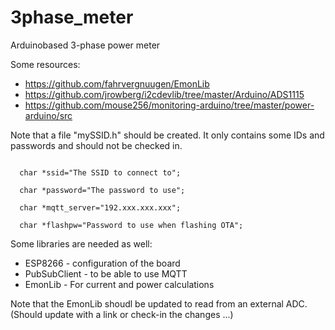 # 3phase_meter
Arduinobased 3-phase power meter

Some resources:
* https://github.com/fahrvergnuugen/EmonLib
* https://github.com/jrowberg/i2cdevlib/tree/master/Arduino/ADS1115
* https://github.com/mouse256/monitoring-arduino/tree/master/power-arduino/src

Note that a file "mySSID.h" should be created. It only contains some IDs and 
passwords and should not be checked in.

<code>
  char *ssid="The SSID to connect to";<br>
  char *password="The password to use";<br>
  char *mqtt_server="192.xxx.xxx.xxx";<br>
  char *flashpw="Password to use when flashing OTA";
</code>

Some libraries are needed as well:

* ESP8266 - configuration of the board
* PubSubClient - to be able to use MQTT
* EmonLib - For current and power calculations

Note that the EmonLib shoudl be updated to read from an external ADC.<br>
(Should update with a link or check-in the changes ...)

